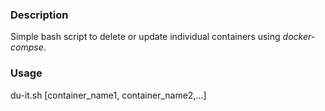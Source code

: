### Description
Simple bash script to delete or update individual containers using _docker-compse_.

### Usage
du-it.sh [container_name1, container_name2,...]